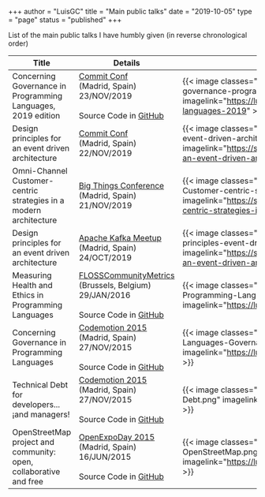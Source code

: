 +++
author = "LuisGC"
title = "Main public talks"
date = "2019-10-05"
type = "page"
status = "published"
+++

List of the main public talks I have humbly given (in reverse chronological order)

| Title    | Details | Presentation |
|---|---|---|
| Concerning Governance in Programming Languages, 2019 edition | [Commit Conf](https://www.koliseo.com/events/commit-2019/r4p/5106829466009600/agenda#/5137837183729664/5632673116585984)<br />(Madrid, Spain)<br />23/NOV/2019<br /><br />Source Code in [GitHub](https://github.com/LuisGC/concerning-governance-programming-languages-2019) | {{< image classes="image" src="/img/talks/2019-concerning-governance-programming-languages-2019.png" imagelink="https://luiyo.net/concerning-governance-programming-languages-2019" >}} |
| Design principles for an event driven architecture | [Commit Conf](https://www.koliseo.com/events/commit-2019/r4p/5106829466009600/agenda#/5690945286701056/5749033075212288)<br />(Madrid, Spain)<br />22/NOV/2019 | {{< image classes="image" src="/img/talks/2019-Design-principles-event-driven-architecture.png" imagelink="https://speakerdeck.com/luisgc/design-principles-for-an-event-driven-architecture-in-an-event-driven-world" >}} |
| Omni-Channel Customer-centric strategies in a modern architecture | [Big Things Conference](https://www.bigthingsconference.com/)<br />(Madrid, Spain)<br />21/NOV/2019 | {{< image classes="image" src="/img/talks/2019-Omni-channel-Customer-centric-strategies.png" imagelink="https://speakerdeck.com/luisgc/omni-channel-customer-centric-strategies-in-a-modern-architecture" >}} |
| Design principles for an event driven architecture | [Apache Kafka Meetup](https://www.meetup.com/es-ES/apachekafkamadrid/)<br />(Madrid, Spain)<br />24/OCT/2019 | {{< image classes="image" src="/img/talks/2019-Meetup-Design-principles-event-driven-architecture.png" imagelink="https://speakerdeck.com/luisgc/design-principles-for-an-event-driven-architecture" >}} |
| Measuring Health and Ethics in Programming Languages | [FLOSSCommunityMetrics](http://flosscommunitymetrics.org/2016-eu/index.html)<br/>(Brussels, Belgium)<br/>29/JAN/2016<br/><br/>Source Code in [GitHub](https://github.com/LuisGC/measuring_programming_languages) | {{< image classes="image" src="/img/talks/2016-Measuring-Health-Programming-Languages.png" imagelink="https://luiyo.net/measuring_programming_languages/" >}} |
| Concerning Governance in Programming Languages | [Codemotion 2015](https://www.koliseo.com/events/codemotion-madrid/r4p/5685252034920448/agenda#/5677904553836544)<br />(Madrid, Spain)<br />27/NOV/2015<br /><br />Source Code in [GitHub](https://github.com/LuisGC/programming_languages_governance) | {{< image classes="image" src="/img/talks/2015-Programming-Languages-Governance.png" imagelink="https://luiyo.net/programming_languages_governance/" >}} |
| Technical Debt for developers... ¡and managers! | [Codemotion 2015](https://www.koliseo.com/events/codemotion-madrid/r4p/5685252034920448/agenda#/5677904553836544)<br />(Madrid, Spain)<br />27/NOV/2015<br /><br />Source Code in [GitHub](https://github.com/LuisGC/technical-debt-presentation) | {{< image classes="image" src="/img/talks/2015-Technical-Debt.png" imagelink="https://luiyo.net/technical-debt-presentation/" >}} |
| OpenStreetMap project and community: open, collaborative and free | [OpenExpoDay 2015](http://ediciones.openexpo.es/openexpo-day-2015/)<br />(Madrid, Spain)<br />16/JUN/2015<br /><br />Source Code in [GitHub](https://github.com/LuisGC/OpenStreetMap_open_collaborative_free) | {{< image classes="image" src="/img/talks/2015-OpenStreetMap.png" imagelink="https://luiyo.net/OpenStreetMap_open_collaborative_free/" >}} |
